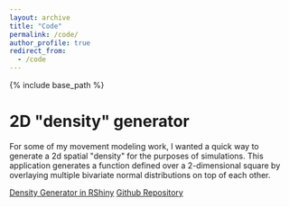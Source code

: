 ```yaml
---
layout: archive
title: "Code"
permalink: /code/
author_profile: true
redirect_from:
  - /code
---
```


{% include base_path %}

2D "density" generator
======
For some of my movement modeling work, I wanted a quick way to generate a 2d spatial "density" for the purposes of simulations. This application generates a function defined over a 2-dimensional square by overlaying multiple bivariate normal distributions on top of each other.

[Density Generator in RShiny](hbwaddel.shinyapps.io/GenerateDensity)
[Github Repository](https://github.com/hbwddl/spatial-density-generator)
